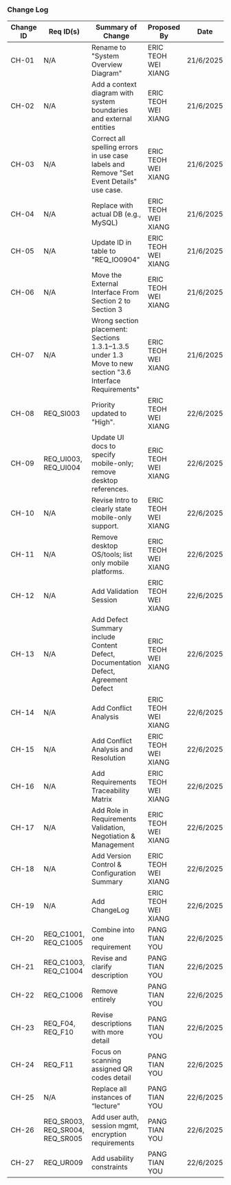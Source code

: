 ### Change Log

| **Change ID** | **Req ID(s)** | **Summary of Change** | **Proposed By** | **Date** | **Session ID** |
|----|----|----|----|----|----|
| CH-01 | N/A | Rename to "System Overview Diagram" | ERIC TEOH WEI XIANG | 21/6/2025 | VS-01 |
| CH-02 | N/A | Add a context diagram with system boundaries and external entities | ERIC TEOH WEI XIANG | 21/6/2025 | VS-01 |
| CH-03 | N/A | Correct all spelling errors in use case labels and Remove "Set Event Details" use case.| ERIC TEOH WEI XIANG | 21/6/2025 | VS-01 |
| CH-04 | N/A | Replace with actual DB (e.g., MySQL) | ERIC TEOH WEI XIANG | 21/6/2025 | VS-01 |
| CH-05 | N/A | Update ID in table to "REQ_IO0904" | ERIC TEOH WEI XIANG | 21/6/2025 | VS-01 |
| CH-06 | N/A | Move the External Interface From Section 2 to Section 3 | ERIC TEOH WEI XIANG | 21/6/2025 | VS-01 |
| CH-07 | N/A | Wrong section placement: Sections 1.3.1–1.3.5 under 1.3 Move to new section "3.6 Interface Requirements"  | ERIC TEOH WEI XIANG | 21/6/2025 | VS-01 |
| CH-08 | REQ_SI003 | Priority updated to "High".  | ERIC TEOH WEI XIANG | 22/6/2025 | VS-01 |
| CH-09 | REQ_UI003, REQ_UI004 | Update UI docs to specify mobile-only; remove desktop references. | ERIC TEOH WEI XIANG | 22/6/2025 | VS-01 |
| CH-10 | N/A | Revise Intro to clearly state mobile-only support. | ERIC TEOH WEI XIANG | 22/6/2025 | VS-01 |
| CH-11 | N/A | Remove desktop OS/tools; list only mobile platforms. | ERIC TEOH WEI XIANG | 22/6/2025 | VS-01 |
| CH-12 | N/A | Add Validation Session | ERIC TEOH WEI XIANG | 22/6/2025 | - |
| CH-13 | N/A | Add Defect Summary include Content Defect, Documentation Defect, Agreement Defect | ERIC TEOH WEI XIANG | 22/6/2025 | - |
| CH-14 | N/A | Add Conflict Analysis | ERIC TEOH WEI XIANG | 22/6/2025 | - |
| CH-15 | N/A | Add Conflict Analysis and Resolution | ERIC TEOH WEI XIANG | 22/6/2025 | - |
| CH-16 | N/A | Add Requirements Traceability Matrix | ERIC TEOH WEI XIANG | 22/6/2025 | - |
| CH-17 | N/A | Add Role in Requirements Validation, Negotiation & Management | ERIC TEOH WEI XIANG | 22/6/2025 | - |
| CH-18 | N/A | Add Version Control & Configuration Summary | ERIC TEOH WEI XIANG | 22/6/2025 | - |
| CH-19 | N/A | Add ChangeLog | ERIC TEOH WEI XIANG | 22/6/2025 | - |
| CH-20 | REQ_C1001, REQ_C1005 | Combine into one requirement | PANG TIAN YOU | 22/6/2025 | VS-01 |
| CH-21 | REQ_C1003, REQ_C1004 | Revise and clarify description | PANG TIAN YOU | 22/6/2025 | VS-01 |
| CH-22 | REQ_C1006 | Remove entirely | PANG TIAN YOU | 22/6/2025 | VS-01 |
| CH-23 | REQ_F04, REQ_F10 | Revise descriptions with more detail | PANG TIAN YOU | 22/6/2025 | VS-01 |
| CH-24 | REQ_F11 | Focus on scanning assigned QR codes detail | PANG TIAN YOU | 22/6/2025 | VS-01 |
| CH-25 | N/A | Replace all instances of “lecture” | PANG TIAN YOU | 22/6/2025 | VS-01 |
| CH-26 | REQ_SR003, REQ_SR004, REQ_SR005 | Add user auth, session mgmt, encryption requirements | PANG TIAN YOU | 22/6/2025 | VS-02 |
| CH-27 | REQ_UR009 | Add usability constraints | PANG TIAN YOU | 22/6/2025 | VS-02 |